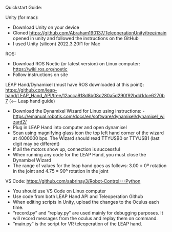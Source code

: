 Quickstart Guide:

Unity (for mac):
- Download Unity on your device
- Cloned https://github.com/Abraham190137/TeleoperationUnity/tree/main opened in unity and followed the instructions on the GitHub
- I used Unity (silicon) 2022.3.20f1 for Mac

ROS:
- Download ROS Noetic (or latest version) on Linux computer: https://wiki.ros.org/noetic 
- Follow instructions on site

LEAP Hand/Dynamixel (must have ROS downloaded at this point): https://github.com/leap-hand/LEAP_Hand_API/tree/12acca918d8b08c280a5d290f92bdd1dce6270b7 (<-- Leap hand guide)
- Download the Dynamixel Wizard for Linux using instructions: - https://emanual.robotis.com/docs/en/software/dynamixel/dynamixel_wizard2/ 
- Plug in LEAP Hand into computer and open dynamixel
- Scan using magnifying glass icon the top left hand corner of the wizard at 4000000 bps. The Wizard should read TTYUSB0 or TTYUSB1 (last digit may be different)
- If all the motors show up, connection is successful
- When running any code for the LEAP Hand, you must close the Dynamixel Wizard
- The range of values for the leap hand goes as follows: 3.00 = 0º rotation in the joint and 4.75 = 90º rotation in the joint

VS Code: https://github.com/sabrinay3/Robot-Control---Python 
- You should use VS Code on Linux computer
- Use code from both LEAP Hand API and Teleoperation Github
- When editing scripts in Unity, upload the changes to the Oculus each time. 
- “record.py” and “replay.py” are used mainly for debugging purposes. It will record messages from the oculus and replay them on command. 
- “main.py” is the script for VR teleoperation of the LEAP hand. 
